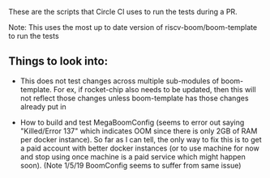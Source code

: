 These are the scripts that Circle CI uses to run the tests during a PR.

Note: This uses the most up to date version of riscv-boom/boom-template to run the tests

Things to look into:
--------------------
- This does not test changes across multiple sub-modules of boom-template. For ex, if rocket-chip
also needs to be updated, then this will not reflect those changes unless boom-template has those
changes already put in

- How to build and test MegaBoomConfig (seems to error out saying "Killed/Error 137" which indicates OOM 
since there is only 2GB of RAM per docker instance). So far as I can tell, the only way to fix this is to
get a paid account with better docker instances (or to use machine for now and stop using once machine is a
paid service which might happen soon). (Note 1/5/19 BoomConfig seems to suffer from same issue)

